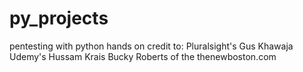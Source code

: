 # py_projects
pentesting with python hands on
credit to:
Pluralsight's Gus Khawaja
Udemy's Hussam Krais
Bucky Roberts of the thenewboston.com
